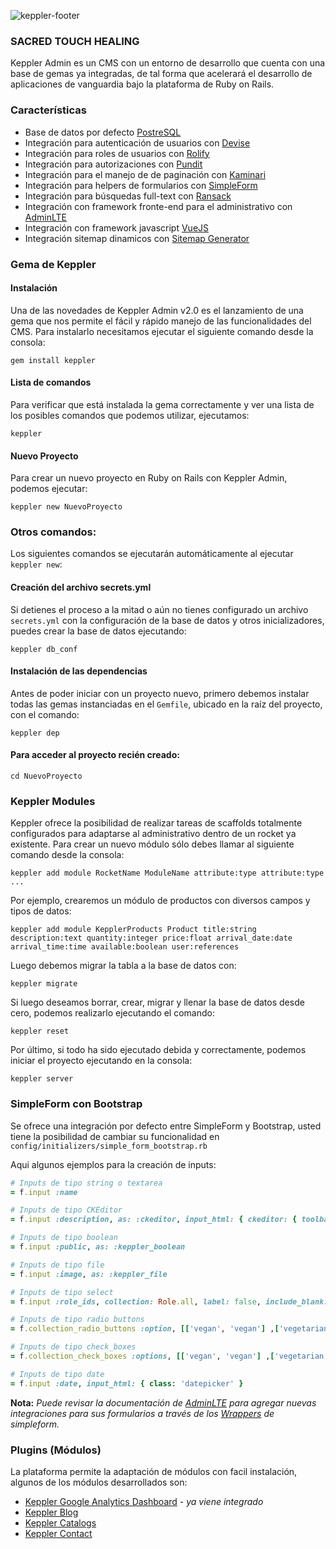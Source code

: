 ![keppler-footer](http://i66.tinypic.com/2602uzb.png)



### SACRED TOUCH HEALING

Keppler Admin es un CMS con un entorno de desarrollo que cuenta con una base de gemas ya integradas, de tal forma que acelerará el desarrollo de aplicaciones de vanguardia bajo la plataforma de Ruby on Rails.


### Características

* Base de datos por defecto [PostreSQL](https://www.postgresql.org/)
* Integración para autenticación de usuarios con [Devise](https://github.com/plataformatec/devise)
* Integración para roles de usuarios con [Rolify](https://github.com/RolifyCommunity/rolify)
* Integración para autorizaciones con [Pundit](https://github.com/varvet/pundit)
* Integración para el manejo de de paginación con [Kaminari](https://github.com/amatsuda/kaminari)
* Integración para helpers de formularios con [SimpleForm](https://github.com/RolifyCommunity/rolify)
* Integración para búsquedas full-text con [Ransack](https://github.com/activerecord-hackery/ransack)
* Integración con framework fronte-end para el administrativo con [AdminLTE](https://adminlte.io/)
* Integración con framework javascript [VueJS](https://vuejs.org/)
* Integración sitemap dinamicos con [Sitemap Generator](https://github.com/kjvarga/sitemap_generator)

### Gema de Keppler

#### Instalación

Una de las novedades de Keppler Admin v2.0 es el lanzamiento de una gema que nos
permite el fácil y rápido manejo de las funcionalidades del CMS. Para instalarlo
necesitamos ejecutar el siguiente comando desde la consola:

`gem install keppler`

#### Lista de comandos

Para verificar que está instalada la gema correctamente y ver una lista de los posibles comandos
que podemos utilizar, ejecutamos:

`keppler`

#### Nuevo Proyecto

Para crear un nuevo proyecto en Ruby on Rails con Keppler Admin, podemos ejecutar:

`keppler new NuevoProyecto`

### Otros comandos:

Los siguientes comandos se ejecutarán automáticamente al ejecutar `keppler new`:

#### Creación del archivo secrets.yml

Si detienes el proceso a la mitad o aún no tienes configurado un archivo `secrets.yml` con la configuración de
la base de datos y otros inicializadores, puedes crear la base de datos ejecutando:

`keppler db_conf`

#### Instalación de las dependencias

Antes de poder iniciar con un proyecto nuevo, primero debemos instalar todas las gemas
instanciadas en el `Gemfile`, ubicado en la raíz del proyecto, con el comando:

`keppler dep`

#### Para acceder al proyecto recién creado:

`cd NuevoProyecto`

### Keppler Modules

Keppler ofrece la posibilidad de realizar tareas de scaffolds totalmente
configurados para adaptarse al administrativo dentro de un rocket ya existente.
Para crear un nuevo módulo sólo debes llamar al siguiente comando desde la consola:

`keppler add module RocketName ModuleName attribute:type attribute:type ...`

Por ejemplo, crearemos un módulo de productos con diversos campos y tipos de datos:

`keppler add module KepplerProducts Product title:string description:text quantity:integer price:float arrival_date:date arrival_time:time available:boolean user:references`

Luego debemos migrar la tabla a la base de datos con:

`keppler migrate`

Si luego deseamos borrar, crear, migrar y llenar la base de datos desde cero,
podemos realizarlo ejecutando el comando:

`keppler reset`

Por último, si todo ha sido ejecutado debida y correctamente, podemos iniciar
el proyecto ejecutando en la consola:

`keppler server`

### SimpleForm con Bootstrap

Se ofrece una integración por defecto entre SimpleForm y Bootstrap, usted tiene la posibilidad de cambiar su funcionalidad en `config/initializers/simple_form_bootstrap.rb`

Aqui algunos ejemplos para la creación de inputs:

```ruby
# Inputs de tipo string o textarea
= f.input :name

# Inputs de tipo CKEditor
= f.input :description, as: :ckeditor, input_html: { ckeditor: { toolbar: 'mini'} }

# Inputs de tipo boolean
= f.input :public, as: :keppler_boolean

# Inputs de tipo file
= f.input :image, as: :keppler_file

# Inputs de tipo select
= f.input :role_ids, collection: Role.all, label: false, include_blank: "Seleccione un rol"

# Inputs de tipo radio buttons
= f.collection_radio_buttons :option, [['vegan', 'vegan'] ,['vegetarian', 'vegetarian']], :first, :last

# Inputs de tipo check_boxes
= f.collection_check_boxes :options, [['vegan', 'vegan'] ,['vegetarian', 'vegetarian']], :first, :last

# Inputs de tipo date
= f.input :date, input_html: { class: 'datepicker' }
```

**Nota:** *Puede revisar la documentación de [AdminLTE](https://adminlte.io) para agregar nuevas integraciones para sus formularios a través de los [Wrappers](https://github.com/plataformatec/simple_form/wiki/Custom-Wrappers) de simpleform.*

### Plugins (Módulos)

La plataforma permite la adaptación de módulos con facil instalación, algunos de los módulos desarrollados son:

* [Keppler Google Analytics Dashboard](https://github.com/slicegroup/keppler_ga_dashboard) - *ya viene integrado*
* [Keppler Blog](https://github.com/slicegroup/keppler_blog)
* [Keppler Catalogs](https://github.com/slicegroup/keppler_catalogs)
* [Keppler Contact](https://github.com/slicegroup/keppler_contact_us)

